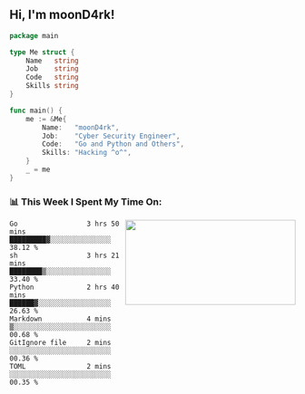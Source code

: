 <h2> Hi, I'm moonD4rk!</h2>

```go
package main

type Me struct {
	Name   string
	Job    string
	Code   string
	Skills string
}

func main() {
	me := &Me{
		Name:   "moonD4rk",
		Job:    "Cyber Security Engineer",
		Code:   "Go and Python and Others",
		Skills: "Hacking ^o^",
	}
	_ = me
}
```

<h3>📊 This Week I Spent My Time On:</h3>
<img align='right' src="https://github-readme-stats.vercel.app/api?username=moond4rk&show_icons=true&theme=radical", width="300" height="150">

<!--START_SECTION:waka-->

```text
Go                 3 hrs 50 mins   █████████▓░░░░░░░░░░░░░░░   38.12 %
sh                 3 hrs 21 mins   ████████▒░░░░░░░░░░░░░░░░   33.40 %
Python             2 hrs 40 mins   ██████▓░░░░░░░░░░░░░░░░░░   26.63 %
Markdown           4 mins          ▒░░░░░░░░░░░░░░░░░░░░░░░░   00.68 %
GitIgnore file     2 mins          ░░░░░░░░░░░░░░░░░░░░░░░░░   00.36 %
TOML               2 mins          ░░░░░░░░░░░░░░░░░░░░░░░░░   00.35 %
```

<!--END_SECTION:waka-->

